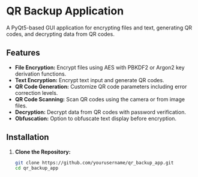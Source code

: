 # QR Backup Application

A PyQt5-based GUI application for encrypting files and text, generating QR codes, and decrypting data from QR codes.

## Features

- **File Encryption:** Encrypt files using AES with PBKDF2 or Argon2 key derivation functions.
- **Text Encryption:** Encrypt text input and generate QR codes.
- **QR Code Generation:** Customize QR code parameters including error correction levels.
- **QR Code Scanning:** Scan QR codes using the camera or from image files.
- **Decryption:** Decrypt data from QR codes with password verification.
- **Obfuscation:** Option to obfuscate text display before encryption.

## Installation

1. **Clone the Repository:**

   ```bash
   git clone https://github.com/yourusername/qr_backup_app.git
   cd qr_backup_app
